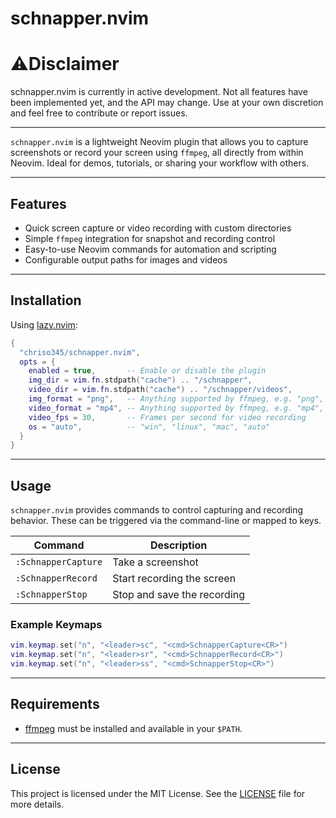 # schnapper.nvim

# ⚠️Disclaimer
schnapper.nvim is currently in active development. Not all features have been implemented yet, and the API may change. Use at your own discretion and feel free to contribute or report issues.

---

`schnapper.nvim` is a lightweight Neovim plugin that allows you to capture screenshots or record your screen using `ffmpeg`, all directly from within Neovim. Ideal for demos, tutorials, or sharing your workflow with others.

---

## Features

* Quick screen capture or video recording with custom directories
* Simple `ffmpeg` integration for snapshot and recording control
* Easy-to-use Neovim commands for automation and scripting
* Configurable output paths for images and videos

---

## Installation

Using [lazy.nvim](https://github.com/folke/lazy.nvim):

```lua
{
  "chriso345/schnapper.nvim",
  opts = {
    enabled = true,       -- Enable or disable the plugin
    img_dir = vim.fn.stdpath("cache") .. "/schnapper",
    video_dir = vim.fn.stdpath("cache") .. "/schnapper/videos",
    img_format = "png",   -- Anything supported by ffmpeg, e.g. "png", "jpg", "webp"
    video_format = "mp4", -- Anything supported by ffmpeg, e.g. "mp4", "mkv", "avi"
    video_fps = 30,       -- Frames per second for video recording
    os = "auto",          -- "win", "linux", "mac", "auto"
  }
}
```

---

## Usage

`schnapper.nvim` provides commands to control capturing and recording behavior. These can be triggered via the command-line or mapped to keys.

| Command             | Description                 |
| ------------------- | --------------------------- |
| `:SchnapperCapture` | Take a screenshot           |
| `:SchnapperRecord`  | Start recording the screen  |
| `:SchnapperStop`    | Stop and save the recording |

### Example Keymaps

```lua
vim.keymap.set("n", "<leader>sc", "<cmd>SchnapperCapture<CR>")
vim.keymap.set("n", "<leader>sr", "<cmd>SchnapperRecord<CR>")
vim.keymap.set("n", "<leader>ss", "<cmd>SchnapperStop<CR>")
```

---

## Requirements

* [ffmpeg](https://ffmpeg.org/) must be installed and available in your `$PATH`.

---

## License

This project is licensed under the MIT License. See the [LICENSE](LICENSE) file for more details.
